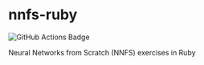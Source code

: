 # nnfs-ruby

![GitHub Actions Badge](https://github.com/nerdinand/nnfs-ruby/workflows/Ruby/badge.svg)

Neural Networks from Scratch (NNFS) exercises in Ruby
